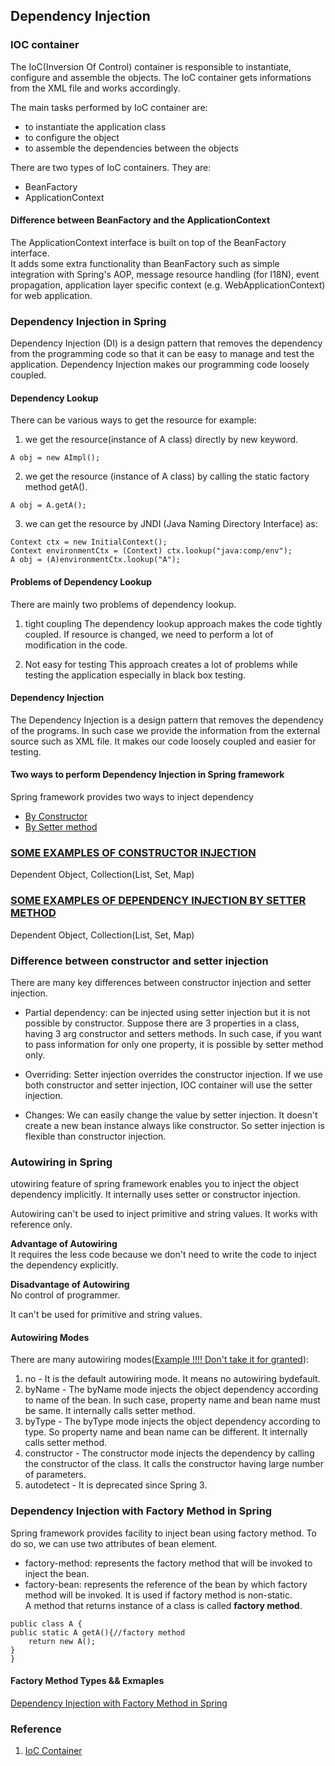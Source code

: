## Dependency Injection

### IOC container
The IoC(Inversion Of Control) container is responsible to instantiate, configure and assemble the objects. The IoC container gets informations from the XML file and works accordingly.   

The main tasks performed by IoC container are:  
- to instantiate the application class  
- to configure the object  
- to assemble the dependencies between the objects

There are two types of IoC containers. They are:
- BeanFactory
- ApplicationContext

#### Difference between BeanFactory and the ApplicationContext
The ApplicationContext interface is built on top of the BeanFactory interface.   
It adds some extra functionality than BeanFactory such as simple integration with Spring's AOP, message resource handling (for I18N), event propagation, application layer specific context (e.g. WebApplicationContext) for web application.

### Dependency Injection in Spring  
Dependency Injection (DI) is a design pattern that removes the dependency from the programming code so that it can be easy to manage and test the application. Dependency Injection makes our programming code loosely coupled.   

#### Dependency Lookup
There can be various ways to get the resource for example:  

1. we get the resource(instance of A class) directly by new keyword. 
```
A obj = new AImpl();  
```  
2. we get the resource (instance of A class) by calling the static factory method getA().   
```
A obj = A.getA();  
```  
3. we can get the resource by JNDI (Java Naming Directory Interface) as:  
```
Context ctx = new InitialContext();  
Context environmentCtx = (Context) ctx.lookup("java:comp/env");  
A obj = (A)environmentCtx.lookup("A");  
```  

#### Problems of Dependency Lookup
There are mainly two problems of dependency lookup.
1. tight coupling The dependency lookup approach makes the code tightly coupled. If resource is changed, we need to perform a lot of modification in the code.  

2. Not easy for testing This approach creates a lot of problems while testing the application especially in black box testing.  
#### Dependency Injection  
The Dependency Injection is a design pattern that removes the dependency of the programs. In such case we provide the information from the external source such as XML file. It makes our code loosely coupled and easier for testing.  

#### Two ways to perform Dependency Injection in Spring framework
Spring framework provides two ways to inject dependency  
- [By Constructor](https://www.javatpoint.com/spring-tutorial-dependency-injection-by-constructor)
- [By Setter method](https://www.javatpoint.com/spring-tutorial-dependency-injection-by-setter-method)  

### [SOME EXAMPLES OF CONSTRUCTOR INJECTION](https://www.javatpoint.com/spring-tutorial-dependency-injection-by-constructor) 
Dependent Object, Collection(List, Set, Map)

### [SOME EXAMPLES OF DEPENDENCY INJECTION BY SETTER METHOD](https://www.javatpoint.com/spring-tutorial-dependency-injection-by-setter-method)  
Dependent Object, Collection(List, Set, Map)

### Difference between constructor and setter injection  
There are many key differences between constructor injection and setter injection.  
- Partial dependency: can be injected using setter injection but it is not possible by constructor. Suppose there are 3 properties in a class, having 3 arg constructor and setters methods. In such case, if you want to pass information for only one property, it is possible by setter method only.  

- Overriding: Setter injection overrides the constructor injection. If we use both constructor and setter injection, IOC container will use the setter injection.  

- Changes: We can easily change the value by setter injection. It doesn't create a new bean instance always like constructor. So setter injection is flexible than constructor injection.   

### Autowiring in Spring 
utowiring feature of spring framework enables you to inject the object dependency implicitly. It internally uses setter or constructor injection.

Autowiring can't be used to inject primitive and string values. It works with reference only.  

**Advantage of Autowiring**  
It requires the less code because we don't need to write the code to inject the dependency explicitly.

**Disadvantage of Autowiring**  
No control of programmer.

It can't be used for primitive and string values.  

#### Autowiring Modes
There are many autowiring modes([Example !!!! Don't take it for granted](https://www.javatpoint.com/autowiring-in-spring)):
1)	no - It is the default autowiring mode. It means no autowiring bydefault.
2)	byName - The byName mode injects the object dependency according to name of the bean. In such case, property name and bean name must be same. It internally calls setter method.
3)	byType - The byType mode injects the object dependency according to type. So property name and bean name can be different. It internally calls setter method.
4)	constructor - The constructor mode injects the dependency by calling the constructor of the class. It calls the constructor having large number of parameters.
5)	autodetect - It is deprecated since Spring 3.

### Dependency Injection with Factory Method in Spring
Spring framework provides facility to inject bean using factory method. To do so, we can use two attributes of bean element.  
- factory-method: represents the factory method that will be invoked to inject the bean.  
- factory-bean: represents the reference of the bean by which factory method will be invoked. It is used if factory method is non-static.  
A method that returns instance of a class is called **factory method**.  
```
public class A {  
public static A getA(){//factory method  
    return new A();  
}  
}  
```  

#### Factory Method Types && Exmaples
[Dependency Injection with Factory Method in Spring](https://www.javatpoint.com/dependency-injection-with-factory-method)  


### Reference
1. [IoC Container](https://www.javatpoint.com/ioc-container)  

